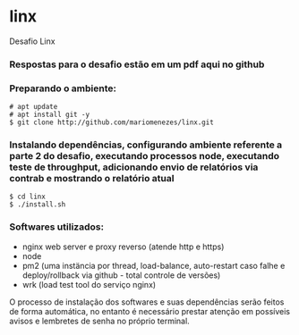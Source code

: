 # linx
Desafio Linx

### Respostas para o desafio estão em um pdf aqui no github

### Preparando o ambiente:
   
```
# apt update
# apt install git -y
$ git clone http://github.com/mariomenezes/linx.git
```
### Instalando dependências, configurando ambiente referente a parte 2 do desafio, executando processos node, executando teste de throughput, adicionando envio de relatórios via contrab e mostrando o relatório atual
```
$ cd linx
$ ./install.sh
```
### Softwares utilizados:

- nginx web server e proxy reverso (atende http e https)
- node
- pm2 (uma instäncia por thread, load-balance, auto-restart caso falhe e deploy/rollback via github - total controle de versões)
- wrk (load test tool do serviço nginx)
  
O processo de instalação dos softwares e suas dependências serão feitos de forma automática, no entanto é necessário prestar atenção em possíveis avisos e lembretes de senha no próprio terminal.
